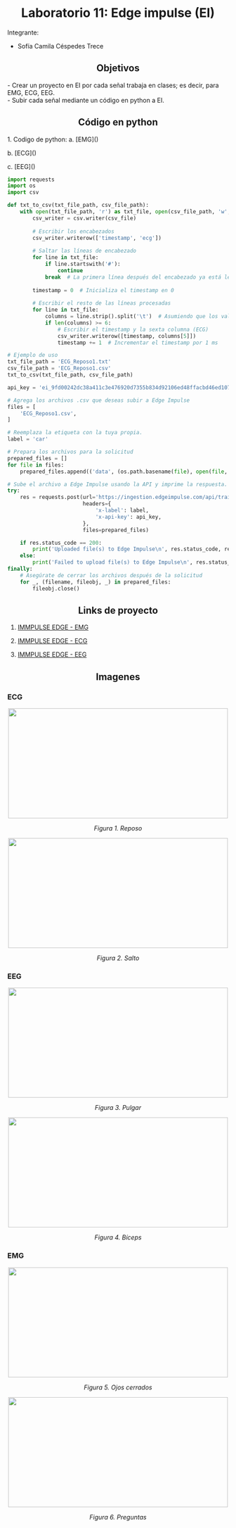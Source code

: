 <h1 style="text-align: center;">Laboratorio 11: Edge impulse (EI)</h1>
Integrante: 

- Sofía Camila Céspedes Trece
  
<a id = "Informe edge impulse" style></a>
<h2 style = "text-align: center;">Objetivos</h2>
- Crear un proyecto en EI por cada señal trabaja en clases; es decir, para EMG, ECG, EEG. <br />
- Subir cada señal mediante un código en python a EI.<br />

<h2 style = "text-align: center;">Código en python</h2>
1. Codigo de python: 
a. [EMG]()</p>
b. [ECG]()</p>
c. [EEG]()</p>

``` python
import requests
import os
import csv

def txt_to_csv(txt_file_path, csv_file_path):
    with open(txt_file_path, 'r') as txt_file, open(csv_file_path, 'w', newline='') as csv_file:
        csv_writer = csv.writer(csv_file)
        
        # Escribir los encabezados
        csv_writer.writerow(['timestamp', 'ecg'])
        
        # Saltar las líneas de encabezado
        for line in txt_file:
            if line.startswith('#'):
                continue
            break  # La primera línea después del encabezado ya está leída
        
        timestamp = 0  # Inicializa el timestamp en 0
        
        # Escribir el resto de las líneas procesadas
        for line in txt_file:
            columns = line.strip().split('\t')  # Asumiendo que los valores están separados por tabulaciones
            if len(columns) >= 6:
                # Escribir el timestamp y la sexta columna (ECG)
                csv_writer.writerow([timestamp, columns[5]])
                timestamp += 1  # Incrementar el timestamp por 1 ms

# Ejemplo de uso
txt_file_path = 'ECG_Reposo1.txt'
csv_file_path = 'ECG_Reposo1.csv'
txt_to_csv(txt_file_path, csv_file_path)

api_key = 'ei_9fd00242dc38a411c3e476920d7355b834d92106ed48ffacbd46ed10769bd1e0'

# Agrega los archivos .csv que deseas subir a Edge Impulse
files = [
    'ECG_Reposo1.csv',
]

# Reemplaza la etiqueta con la tuya propia.
label = 'car'

# Prepara los archivos para la solicitud
prepared_files = []
for file in files:
    prepared_files.append(('data', (os.path.basename(file), open(file, 'rb'), 'text/csv')))

# Sube el archivo a Edge Impulse usando la API y imprime la respuesta.
try:
    res = requests.post(url='https://ingestion.edgeimpulse.com/api/training/files',
                        headers={
                            'x-label': label,
                            'x-api-key': api_key,
                        },
                        files=prepared_files)

    if res.status_code == 200:
        print('Uploaded file(s) to Edge Impulse\n', res.status_code, res.content)
    else:
        print('Failed to upload file(s) to Edge Impulse\n', res.status_code, res.content)
finally:
    # Asegúrate de cerrar los archivos después de la solicitud
    for _, (filename, fileobj, _) in prepared_files:
        fileobj.close()

```
<h2 style = "text-align: center;">Links de proyecto</h2>

1. [IMMPULSE EDGE - EMG](https://studio.edgeimpulse.com/public/431209/live)</p>
2. [IMMPULSE EDGE - ECG](https://studio.edgeimpulse.com/public/431174/live)</p>
3. [IMMPULSE EDGE - EEG](https://studio.edgeimpulse.com/public/431211/live)</p>

<h2 style = "text-align: center;">Imagenes</h2>

### ECG

</div>
<p align="center">
<image width="500" height="250"src="">
<p align="center"><i>Figura 1. Reposo </i></p>
</div>

</div>
<p align="center">
<image width="500" height="250"src="">
<p align="center"><i>Figura 2. Salto </i></p>
</div>

### EEG

</div>
<p align="center">
<image width="500" height="250"src="">
<p align="center"><i>Figura 3. Pulgar </i></p>
</div>

</div>
<p align="center">
<image width="500" height="250"src="">
<p align="center"><i>Figura 4. Bíceps </i></p>
</div>

### EMG

</div>
<p align="center">
<image width="500" height="250"src="">
<p align="center"><i>Figura 5. Ojos cerrados </i></p>
</div>

</div>
<p align="center">
<image width="500" height="250"src="">
<p align="center"><i>Figura 6. Preguntas </i></p>
</div>
